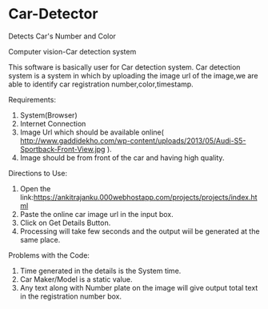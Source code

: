# Car-Detector
Detects Car's Number and Color

Computer vision-Car detection system

This software is basically user for Car detection system.
Car detection system is a system in which by uploading the image url of the image,we are able to identify car registration number,color,timestamp.


Requirements:
1. System(Browser)
2. Internet Connection
3. Image Url which should be available online( http://www.gaddidekho.com/wp-content/uploads/2013/05/Audi-S5-Sportback-Front-View.jpg ).
4. Image should be from front of the car and having high quality.

Directions to Use:
1. Open the link:https://ankitrajanku.000webhostapp.com/projects/projects/index.html
2. Paste the online car image url in the input box.
3. Click on Get Details Button.
4. Processing will take few seconds and the output wiil be generated at the same place.

Problems with the Code:
1. Time generated in the details is the System time.
2. Car Maker/Model is a static value.
3. Any text along with Number plate on the image will give output total text in the registration    number box.

